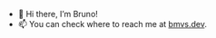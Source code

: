 - 👋 Hi there, I’m Bruno!
- 📫 You can check where to reach me at <a rel="me" href="https://bmvs.dev/?utm_source=github&utm_campaign=social">bmvs.dev</a>.
